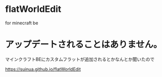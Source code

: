# flatWorldEdit  
for minecraft be

# アップデートされることはありません。  
マインクラフトBEにカスタムフラットが追加されるとかなんとか聞いたので  
  
https://suinua.github.io/flatWorldEdit
